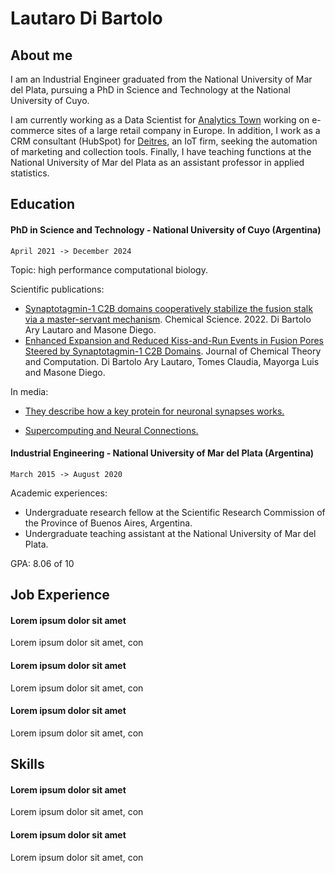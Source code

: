 # Lautaro Di Bartolo

## About me

I am an Industrial Engineer graduated from the National University of Mar del Plata, pursuing a PhD in Science and Technology at the National University of Cuyo.

I am currently working as a Data Scientist for [Analytics Town](https://www.analyticstown.com/en/home/) working on e-commerce sites of a large retail company in Europe. In addition, I work as a CRM consultant (HubSpot) for [Deitres](https://www.deitres.com), an IoT firm, seeking the automation of marketing and collection tools. Finally, I have teaching functions at the National University of Mar del Plata as an assistant professor in applied statistics.

## Education

#### PhD in Science and Technology - National University of Cuyo (Argentina)

`April 2021 -> December 2024`

Topic: high performance computational biology.

Scientific publications:
* [Synaptotagmin-1 C2B domains cooperatively stabilize the fusion stalk via a master-servant mechanism](https://pubs.rsc.org/en/content/articlehtml/2022/sc/d1sc06711g). Chemical Science. 2022. Di Bartolo Ary Lautaro and Masone Diego.
* [Enhanced Expansion and Reduced Kiss-and-Run Events in Fusion Pores Steered by Synaptotagmin-1 C2B Domains](https://pubs.acs.org/doi/abs/10.1021/acs.jctc.2c00424). Journal of Chemical Theory and Computation. Di Bartolo Ary Lautaro, Tomes Claudia, Mayorga Luis and Masone Diego.

In media:
* [They describe how a key protein for neuronal synapses works.](https://www.uncuyo.edu.ar/prensa/ciencia-argentina-describen-como-funda-una-proteina-key-para-la-sinapsis-neuronal23)

* [Supercomputing and Neural Connections.](https://ccad.unc.edu.ar/2022/03/29/serafin-supercomputacion-y-conexiones-neuronales/)

#### Industrial Engineering - National University of Mar del Plata (Argentina)

`March 2015 -> August 2020` 

Academic experiences:
* Undergraduate research fellow at the Scientific Research Commission of the Province of Buenos Aires, Argentina.
* Undergraduate teaching assistant at the National University of Mar del Plata.

GPA: 8.06 of 10

## Job Experience

#### Lorem ipsum dolor sit amet

Lorem ipsum dolor sit amet, con

#### Lorem ipsum dolor sit amet

Lorem ipsum dolor sit amet, con

#### Lorem ipsum dolor sit amet

Lorem ipsum dolor sit amet, con

## Skills

#### Lorem ipsum dolor sit amet

Lorem ipsum dolor sit amet, con

#### Lorem ipsum dolor sit amet

Lorem ipsum dolor sit amet, con
